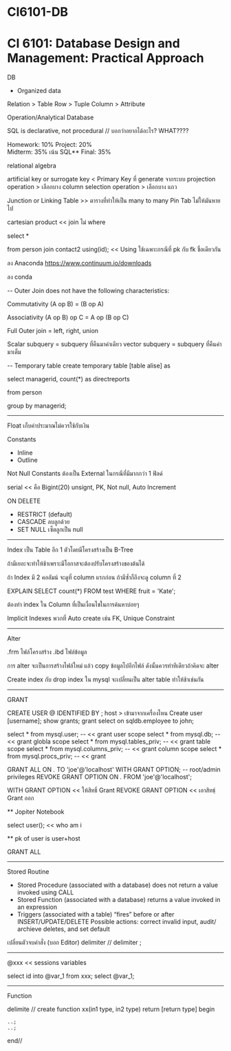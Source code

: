 # CI6101-DB
# CI 6101: Database Design and Management: Practical Approach

DB
- Organized data

Relation > Table
Row > Tuple
Column > Attribute

Operation/Analytical Database

SQL is declarative, not procedural
// บอกว่าอยากได้อะไร? WHAT????

Homework: 10% 
Project: 20%  
Midterm: 35%  เน้น SQL**
Final: 35% 

relational algebra


artificial key or surrogate key < Primary Key ที่ generate จากระบบ
projection operation > เลือกบาง column
selection operation > เลือกบาง แถว

Junction or Linking Table >> ตารางที่ทำให้เป็น many to many
Pin Tab ไม่ให้มันหายไป





cartesian product << join ไม่ where


select *

from person 
join contact2 using(id);  << Using ใช้เฉพาะกรณีที่ pk กับ fk ชื่อเดียวกัน

ลง Anaconda
https://www.continuum.io/downloads

ลง conda



-- Outer Join does not have the following characteristics:

Commutativity  (A op B) = (B op A)

Associativity  (A op B) op C = A op (B op C)



Full Outer join = left, right, union


Scalar subquery = subquery ที่คืนมาค่าเดียว
vector subquery = subquery ที่คืนค่ามาเต็ม


-- Temporary table
create temporary table [table alise] as 
	
select managerid, count(*) as directreports
	
from person
	
group by managerid;



------------------------------

Float เก็บค่าประมาณไม่ควรใช้กับเงิน

Constants
- Inline
- Outline

Not Null
Constants ต้องเป็น External ในกรณีที่มีมากกว่า 1 ฟิลด์



serial << คือ Bigint(20) unsignt, PK, Not null, Auto Increment


ON DELETE 
- RESTRICT (default)
- CASCADE ลบลูกด้วย
- SET NULL เซ็ตลูกเป็น null



------------------------------

Index
เป็น Table อีก 1 ตัวโดยมีโครงสร้างเป็น B-Tree

ถ้ามีเยอะจะทำให้ช้าเพราะมีโอกาสจะต้องปรับโครงสร้างของต้นได้

ถ้า Index มี 2 คอลัมน์ จะดูที่ column แรกก่อน ถ้ามีซ้ำก็ถึงจะดู column ที่ 2


EXPLAIN SELECT count(*) FROM test WHERE fruit = 'Kate';

ต้องทำ index ใน Column ที่เป็นเงื่อนไขในการค้นหาบ่อยๆ


Implicit Indexes  พวกที่ Auto create เช่น FK, Unique Constraint



------------------------------
Alter 

.frm ไฟล์โครงสร้าง
.ibd ไฟล์ข้อมูล

การ alter จะเป็นการสร้างไฟล์ใหม่ แล้ว copy ข้อมูลไปอีกไฟล์ ดังนั้นควรทำทีเดียวถ้าคิดจะ alter 

Create index กับ drop index ใน mysql จะเปลี่ยนเป็น alter table ทำให้ช้าเช่นกัน

-----------------------------------

GRANT


CREATE USER <user>@<host> IDENTIFIED BY <password>;
host > เข้ามาจากเครื่องไหน
Create user [username];
show grants;
grant select on sqldb.employee to john;



select * from mysql.user; -- << grant  user scope
select * from mysql.db; -- << grant globla scope
select * from mysql.tables_priv; -- << grant table scope
select * from mysql.columns_priv; -- << grant column scope
select * from mysql.procs_priv; -- << grant 




GRANT ALL ON *.* TO 'joe'@'localhost' WITH GRANT OPTION; -- root/admin privileges
REVOKE GRANT OPTION ON *.* FROM 'joe'@'localhost';

WITH GRANT OPTION << ให้สิทธิ์ Grant
REVOKE GRANT OPTION << เอาสิทธฺ์ Grant ออก

** Jopiter Notebook


select user(); << who am i


** pk of user is user+host

GRANT ALL 



-------

Stored Routine
- Stored Procedure (associated with a database)
	does not return a value
	invoked using CALL
- Stored Function (associated with a database)
	returns a value
	invoked in an expression
- Triggers (associated with a table)
	“fires” before or after INSERT/UPDATE/DELETE
	Possible actions: correct invalid input, audit/ archieve
	deletes, and set default



เปลี่ยนตัวจบคำสั่ง (บอก Editor)
delimiter //
delimiter ;

---


@xxx << sessions variables

select id into @var_1 from xxx;
select @var_1;

----


Function

delimite //
create function xx(in1 type, in2 type)
return [return type]
begin

	..;
	..;
end//
